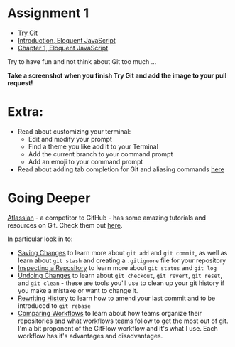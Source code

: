 # Assignment 1
* [Try Git](https://www.codeschool.com/courses/try-git)
* [Introduction, Eloquent JavaScript](http://eloquentjavascript.net/00_intro.html)
* [Chapter 1, Eloquent JavaScript](http://eloquentjavascript.net/01_values.html)

Try to have fun and not think about Git too much ...

**Take a screenshot when you finish Try Git and add the image to your pull request!**

# Extra:
* Read about customizing your terminal:
  * Edit and modify your prompt
  * Find a theme you like add it to your Terminal
  * Add the current branch to your command prompt
  * Add an emoji to your command prompt
* Read about adding tab completion for Git and aliasing commands [here](https://git-scm.com/book/en/v1/Git-Basics-Tips-and-Tricks)

# Going Deeper
[Atlassian](https://www.atlassian.com) - a competitor to GitHub - has some amazing tutorials and resources on Git. Check them out [here](https://www.atlassian.com/git/tutorials).

In particular look in to:
* [Saving Changes](https://www.atlassian.com/git/tutorials/saving-changes) to learn more about `git add` and `git commit`, as well as learn about `git stash` and creating a `.gitignore` file for your repository
* [Inspecting a Repository](https://www.atlassian.com/git/tutorials/inspecting-a-repository) to learn more about `git status` and `git log`
* [Undoing Changes](https://www.atlassian.com/git/tutorials/undoing-changes) to learn about `git checkout`, `git revert`, `git reset`, and `git clean` - these are tools you'll use to clean up your git history if you make a mistake or want to change it.
* [Rewriting History](https://www.atlassian.com/git/tutorials/rewriting-history) to learn how to amend your last commit and to be introduced to `git rebase`
* [Comparing Workflows](https://www.atlassian.com/git/tutorials/comparing-workflows) to learn about how teams organize their repositories and what workflows teams follow to get the most out of git. I'm a bit proponent of the GitFlow workflow and it's what I use. Each workflow has it's advantages and disadvantages.
